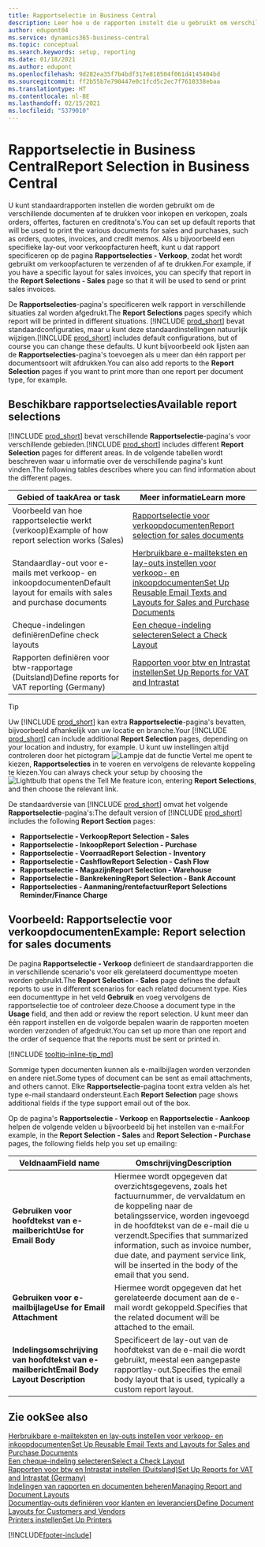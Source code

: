 ```yaml
---
title: Rapportselectie in Business Central
description: Leer hoe u de rapporten instelt die u gebruikt om verschillende soorten documenten af te drukken in Business Central.
author: edupont04
ms.service: dynamics365-business-central
ms.topic: conceptual
ms.search.keywords: setup, reporting
ms.date: 01/18/2021
ms.author: edupont
ms.openlocfilehash: 9d282ea35f7b4bdf317e818504f061d4145404bd
ms.sourcegitcommit: ff2b55b7e790447e0c1fcd5c2ec7f7610338ebaa
ms.translationtype: HT
ms.contentlocale: nl-BE
ms.lasthandoff: 02/15/2021
ms.locfileid: "5379010"
---
```

# <a name="report-selection-in-business-central"></a><span data-ttu-id="93a04-103">Rapportselectie in Business Central</span><span class="sxs-lookup"><span data-stu-id="93a04-103">Report Selection in Business Central</span></span>

<span data-ttu-id="93a04-104">U kunt standaardrapporten instellen die worden gebruikt om de verschillende documenten af te drukken voor inkopen en verkopen, zoals orders, offertes, facturen en creditnota's.</span><span class="sxs-lookup"><span data-stu-id="93a04-104">You can set up default reports that will be used to print the various documents for sales and purchases, such as orders, quotes, invoices, and credit memos.</span></span> <span data-ttu-id="93a04-105">Als u bijvoorbeeld een specifieke lay-out voor verkoopfacturen heeft, kunt u dat rapport specificeren op de pagina **Rapportselecties - Verkoop**, zodat het wordt gebruikt om verkoopfacturen te verzenden of af te drukken.</span><span class="sxs-lookup"><span data-stu-id="93a04-105">For example, if you have a specific layout for sales invoices, you can specify that report in the **Report Selections - Sales** page so that it will be used to send or print sales invoices.</span></span>  

<span data-ttu-id="93a04-106">De **Rapportselecties**-pagina's specificeren welk rapport in verschillende situaties zal worden afgedrukt.</span><span class="sxs-lookup"><span data-stu-id="93a04-106">The **Report Selections** pages specify which report will be printed in different situations.</span></span> <span data-ttu-id="93a04-107">[!INCLUDE [prod_short](includes/prod_short.md)] bevat standaardconfiguraties, maar u kunt deze standaardinstellingen natuurlijk wijzigen.</span><span class="sxs-lookup"><span data-stu-id="93a04-107">[!INCLUDE [prod_short](includes/prod_short.md)] includes default configurations, but of course you can change these defaults.</span></span> <span data-ttu-id="93a04-108">U kunt bijvoorbeeld ook lijsten aan de **Rapportselecties**-pagina's toevoegen als u meer dan één rapport per documentsoort wilt afdrukken.</span><span class="sxs-lookup"><span data-stu-id="93a04-108">You can also add reports to the **Report Selection** pages if you want to print more than one report per document type, for example.</span></span>  

## <a name="available-report-selections"></a><span data-ttu-id="93a04-109">Beschikbare rapportselecties</span><span class="sxs-lookup"><span data-stu-id="93a04-109">Available report selections</span></span>

<span data-ttu-id="93a04-110">[!INCLUDE [prod_short](includes/prod_short.md)] bevat verschillende **Rapportselectie**-pagina's voor verschillende gebieden.</span><span class="sxs-lookup"><span data-stu-id="93a04-110">[!INCLUDE [prod_short](includes/prod_short.md)] includes different **Report Selection** pages for different areas.</span></span> <span data-ttu-id="93a04-111">In de volgende tabellen wordt beschreven waar u informatie over de verschillende pagina's kunt vinden.</span><span class="sxs-lookup"><span data-stu-id="93a04-111">The following tables describes where you can find information about the different pages.</span></span>  

|<span data-ttu-id="93a04-112">Gebied of taak</span><span class="sxs-lookup"><span data-stu-id="93a04-112">Area or task</span></span>  |<span data-ttu-id="93a04-113">Meer informatie</span><span class="sxs-lookup"><span data-stu-id="93a04-113">Learn more</span></span>|
|--------------|----------|
|<span data-ttu-id="93a04-114">Voorbeeld van hoe rapportselectie werkt (verkoop)</span><span class="sxs-lookup"><span data-stu-id="93a04-114">Example of how report selection works (Sales)</span></span>|[<span data-ttu-id="93a04-115">Rapportselectie voor verkoopdocumenten</span><span class="sxs-lookup"><span data-stu-id="93a04-115">Report selection for sales documents</span></span>](#example-report-selection-for-sales-documents)|
|<span data-ttu-id="93a04-116">Standaardlay-out voor e-mails met verkoop- en inkoopdocumenten</span><span class="sxs-lookup"><span data-stu-id="93a04-116">Default layout for emails with sales and purchase documents</span></span>  |[<span data-ttu-id="93a04-117">Herbruikbare e-mailteksten en lay-outs instellen voor verkoop- en inkoopdocumenten</span><span class="sxs-lookup"><span data-stu-id="93a04-117">Set Up Reusable Email Texts and Layouts for Sales and Purchase Documents</span></span>](admin-how-setup-email.md#set-up-reusable-email-texts-and-layouts-for-sales-and-purchase-documents) |
|<span data-ttu-id="93a04-118">Cheque-indelingen definiëren</span><span class="sxs-lookup"><span data-stu-id="93a04-118">Define check layouts</span></span>     |[<span data-ttu-id="93a04-119">Een cheque-indeling selecteren</span><span class="sxs-lookup"><span data-stu-id="93a04-119">Select a Check Layout</span></span>](finance-how-define-check-layouts.md) |
|<span data-ttu-id="93a04-120">Rapporten definiëren voor btw-rapportage (Duitsland)</span><span class="sxs-lookup"><span data-stu-id="93a04-120">Define reports for VAT reporting (Germany)</span></span>|[<span data-ttu-id="93a04-121">Rapporten voor btw en Intrastat instellen</span><span class="sxs-lookup"><span data-stu-id="93a04-121">Set Up Reports for VAT and Intrastat</span></span>](LocalFunctionality/Germany/how-to-set-up-reports-for-vat-and-intrastat.md) |

> [!TIP]
> <span data-ttu-id="93a04-122">Uw [!INCLUDE [prod_short](includes/prod_short.md)] kan extra **Rapportselectie**-pagina's bevatten, bijvoorbeeld afhankelijk van uw locatie en branche.</span><span class="sxs-lookup"><span data-stu-id="93a04-122">Your [!INCLUDE [prod_short](includes/prod_short.md)] can include additional **Report Selection** pages, depending on your location and industry, for example.</span></span> <span data-ttu-id="93a04-123">U kunt uw instellingen altijd controleren door het pictogram ![Lampje dat de functie Vertel me opent](media/ui-search/search_small.png "Vertel me wat u wilt doen") te kiezen, **Rapportselecties** in te voeren en vervolgens de relevante koppeling te kiezen.</span><span class="sxs-lookup"><span data-stu-id="93a04-123">You can always check your setup by choosing the ![Lightbulb that opens the Tell Me feature](media/ui-search/search_small.png "Tell me what you want to do") icon, entering **Report Selections**, and then choose the relevant link.</span></span>

<span data-ttu-id="93a04-124">De standaardversie van [!INCLUDE [prod_short](includes/prod_short.md)] omvat het volgende **Rapportselectie**-pagina's:</span><span class="sxs-lookup"><span data-stu-id="93a04-124">The default version of [!INCLUDE [prod_short](includes/prod_short.md)] includes the following **Report Section** pages:</span></span>

* <span data-ttu-id="93a04-125">**Rapportselectie - Verkoop**</span><span class="sxs-lookup"><span data-stu-id="93a04-125">**Report Selection - Sales**</span></span>  
* <span data-ttu-id="93a04-126">**Rapportselectie - Inkoop**</span><span class="sxs-lookup"><span data-stu-id="93a04-126">**Report Selection - Purchase**</span></span>  
* <span data-ttu-id="93a04-127">**Rapportselectie - Voorraad**</span><span class="sxs-lookup"><span data-stu-id="93a04-127">**Report Selection - Inventory**</span></span>  
* <span data-ttu-id="93a04-128">**Rapportselectie - Cashflow**</span><span class="sxs-lookup"><span data-stu-id="93a04-128">**Report Selection - Cash Flow**</span></span>  
* <span data-ttu-id="93a04-129">**Rapportselectie - Magazijn**</span><span class="sxs-lookup"><span data-stu-id="93a04-129">**Report Selection - Warehouse**</span></span>  
* <span data-ttu-id="93a04-130">**Rapportselectie - Bankrekening**</span><span class="sxs-lookup"><span data-stu-id="93a04-130">**Report Selection - Bank Account**</span></span>  
* <span data-ttu-id="93a04-131">**Rapportselecties - Aanmaning/rentefactuur**</span><span class="sxs-lookup"><span data-stu-id="93a04-131">**Report Selections Reminder/Finance Charge**</span></span>  

## <a name="example-report-selection-for-sales-documents"></a><span data-ttu-id="93a04-132">Voorbeeld: Rapportselectie voor verkoopdocumenten</span><span class="sxs-lookup"><span data-stu-id="93a04-132">Example: Report selection for sales documents</span></span>

<span data-ttu-id="93a04-133">De pagina **Rapportselectie - Verkoop** definieert de standaardrapporten die in verschillende scenario's voor elk gerelateerd documenttype moeten worden gebruikt.</span><span class="sxs-lookup"><span data-stu-id="93a04-133">The **Report Selection - Sales** page defines the default reports to use in different scenarios for each related document type.</span></span> <span data-ttu-id="93a04-134">Kies een documenttype in het veld **Gebruik** en voeg vervolgens de rapportselectie toe of controleer deze.</span><span class="sxs-lookup"><span data-stu-id="93a04-134">Choose a document type in the **Usage** field, and then add or review the report selection.</span></span> <span data-ttu-id="93a04-135">U kunt meer dan één rapport instellen en de volgorde bepalen waarin de rapporten moeten worden verzonden of afgedrukt.</span><span class="sxs-lookup"><span data-stu-id="93a04-135">You can set up more than one report and the order of sequence that the reports must be sent or printed in.</span></span>  

[!INCLUDE [tooltip-inline-tip_md](includes/tooltip-inline-tip_md.md)]

<span data-ttu-id="93a04-136">Sommige typen documenten kunnen als e-mailbijlagen worden verzonden en andere niet.</span><span class="sxs-lookup"><span data-stu-id="93a04-136">Some types of document can be sent as email attachments, and others cannot.</span></span> <span data-ttu-id="93a04-137">Elke **Rapportselectie**-pagina toont extra velden als het type e-mail standaard ondersteunt.</span><span class="sxs-lookup"><span data-stu-id="93a04-137">Each **Report Selection** page shows additional fields if the type support email out of the box.</span></span>  

<span data-ttu-id="93a04-138">Op de pagina's **Rapportselectie - Verkoop** en **Rapportselectie - Aankoop** helpen de volgende velden u bijvoorbeeld bij het instellen van e-mail:</span><span class="sxs-lookup"><span data-stu-id="93a04-138">For example, in the **Report Selection - Sales** and **Report Selection - Purchase** pages, the following fields help you set up emailing:</span></span>

|<span data-ttu-id="93a04-139">Veldnaam</span><span class="sxs-lookup"><span data-stu-id="93a04-139">Field name</span></span> |<span data-ttu-id="93a04-140">Omschrijving</span><span class="sxs-lookup"><span data-stu-id="93a04-140">Description</span></span>  |
|-----------|-------------|
|<span data-ttu-id="93a04-141">**Gebruiken voor hoofdtekst van e-mailbericht**</span><span class="sxs-lookup"><span data-stu-id="93a04-141">**Use for Email Body**</span></span>| <span data-ttu-id="93a04-142">Hiermee wordt opgegeven dat overzichtsgegevens, zoals het factuurnummer, de vervaldatum en de koppeling naar de betalingsservice, worden ingevoegd in de hoofdtekst van de e-mail die u verzendt.</span><span class="sxs-lookup"><span data-stu-id="93a04-142">Specifies that summarized information, such as invoice number, due date, and payment service link, will be inserted in the body of the email that you send.</span></span>        |
|<span data-ttu-id="93a04-143">**Gebruiken voor e-mailbijlage**</span><span class="sxs-lookup"><span data-stu-id="93a04-143">**Use for Email Attachment**</span></span>| <span data-ttu-id="93a04-144">Hiermee wordt opgegeven dat het gerelateerde document aan de e-mail wordt gekoppeld.</span><span class="sxs-lookup"><span data-stu-id="93a04-144">Specifies that the related document will be attached to the email.</span></span>|
|<span data-ttu-id="93a04-145">**Indelingsomschrijving van hoofdtekst van e-mailbericht**</span><span class="sxs-lookup"><span data-stu-id="93a04-145">**Email Body Layout Description**</span></span>|<span data-ttu-id="93a04-146">Specificeert de lay-out van de hoofdtekst van de e-mail die wordt gebruikt, meestal een aangepaste rapportlay-out.</span><span class="sxs-lookup"><span data-stu-id="93a04-146">Specifies the email body layout that is used, typically a custom report layout.</span></span> |

## <a name="see-also"></a><span data-ttu-id="93a04-147">Zie ook</span><span class="sxs-lookup"><span data-stu-id="93a04-147">See also</span></span>

[<span data-ttu-id="93a04-148">Herbruikbare e-mailteksten en lay-outs instellen voor verkoop- en inkoopdocumenten</span><span class="sxs-lookup"><span data-stu-id="93a04-148">Set Up Reusable Email Texts and Layouts for Sales and Purchase Documents</span></span>](admin-how-setup-email.md#set-up-reusable-email-texts-and-layouts-for-sales-and-purchase-documents)  
[<span data-ttu-id="93a04-149">Een cheque-indeling selecteren</span><span class="sxs-lookup"><span data-stu-id="93a04-149">Select a Check Layout</span></span>](finance-how-define-check-layouts.md)  
[<span data-ttu-id="93a04-150">Rapporten voor btw en Intrastat instellen (Duitsland)</span><span class="sxs-lookup"><span data-stu-id="93a04-150">Set Up Reports for VAT and Intrastat (Germany)</span></span>](LocalFunctionality/Germany/how-to-set-up-reports-for-vat-and-intrastat.md)  
[<span data-ttu-id="93a04-151">Indelingen van rapporten en documenten beheren</span><span class="sxs-lookup"><span data-stu-id="93a04-151">Managing Report and Document Layouts</span></span>](ui-manage-report-layouts.md)  
[<span data-ttu-id="93a04-152">Documentlay-outs definiëren voor klanten en leveranciers</span><span class="sxs-lookup"><span data-stu-id="93a04-152">Define Document Layouts for Customers and Vendors</span></span>](ui-define-customer-vendor-document-layouts.md)  
[<span data-ttu-id="93a04-153">Printers instellen</span><span class="sxs-lookup"><span data-stu-id="93a04-153">Set Up Printers</span></span>](ui-specify-printer-selection-reports.md)  


[!INCLUDE[footer-include](includes/footer-banner.md)]